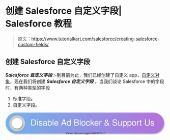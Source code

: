 # 创建 Salesforce 自定义字段| Salesforce 教程

> 原文：<https://www.tutorialkart.com/salesforce/creating-salesforce-custom-fields/>

## 创建 Salesforce 自定义字段

***Salesforce 自定义字段*** :-到目前为止，我们已经创建了自定义 app、[自定义对象](https://www.tutorialkart.com/salesforce/how-to-create-salesforce-custom-objects/)，现在我们将创建 ***Salesforce 自定义字段*** 。当我们谈论 Salesforce 中的字段时，有两种类型的字段

1.  标准字段。
2.  自定义字段。

[![](img/925da31b32d6bc3827932f6c8afb11bb.png)](https://www.tutorialkart.com/)